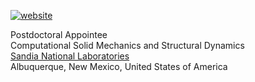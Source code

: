 [![website](https://img.shields.io/website?down_message=offline&up_message=online&url=https%3A%2F%2Fmrbuche.github.io)](https://mrbuche.github.io/)

Postdoctoral Appointee  
Computational Solid Mechanics and Structural Dynamics  
[Sandia National Laboratories](https://www.sandia.gov)  
Albuquerque, New Mexico, United States of America
